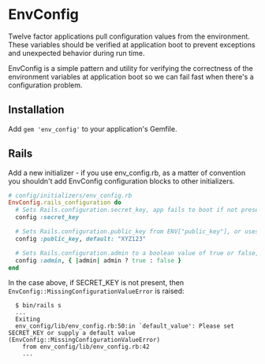 # EnvConfig

Twelve factor applications pull configuration values from the 
environment. These variables should be verified at application
boot to prevent exceptions and unexpected behavior during
run time.

EnvConfig is a simple pattern and utility for verifying the
correctness of the environment variables at application boot so
we can fail fast when there's a configuration problem.

## Installation

Add `gem 'env_config'` to your application's Gemfile.

## Rails 

Add a new initializer - if you use env_config.rb, as a matter
of convention you shouldn't add EnvConfig configuration blocks
to other initializers.

```ruby
# config/initializers/env_config.rb
EnvConfig.rails_configuration do
  # Sets Rails.configuration.secret_key, app fails to boot if not present
  config :secret_key

  # Sets Rails.configuration.public_key from ENV["public_key"], or uses the default if not available in ENV
  config :public_key, default: "XYZ123"

  # Sets Rails.configuration.admin to a boolean value of true or false, app fails to boot if not present
  config :admin, { |admin| admin ? true : false } 
end
```

In the case above, if SECRET_KEY is not present, then
`EnvConfig::MissingConfigurationValueError` is raised:

```
  $ bin/rails s
  ...
  Exiting
  env_config/lib/env_config.rb:50:in `default_value': Please set SECRET_KEY or supply a default value
(EnvConfig::MissingConfigurationValueError)
    from env_config/lib/env_config.rb:42
    ...
```
